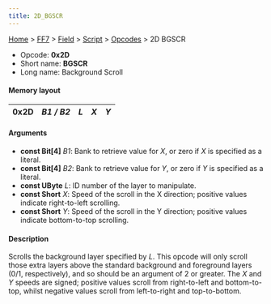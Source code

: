 ```yaml
---
title: 2D_BGSCR
---
```


[Home](../../../../index.md) > [FF7](../../../../FF7.md) > [Field](../../../Field.md) > [Script](../../Script.md) > [Opcodes](../Opcodes.md) > 2D BGSCR

-   Opcode: **0x2D**
-   Short name: **BGSCR**
-   Long name: Background Scroll

#### Memory layout

| 0x2D | *B1 / B2* | *L* | *X* | *Y* |
|------|-----------|-----|-----|-----|

#### Arguments

-   **const Bit\[4\]** *B1*: Bank to retrieve value for *X*, or zero if *X* is specified as a literal.
-   **const Bit\[4\]** *B2*: Bank to retrieve value for *Y*, or zero if *Y* is specified as a literal.
-   **const UByte** *L*: ID number of the layer to manipulate.
-   **const Short** *X*: Speed of the scroll in the X direction; positive values indicate right-to-left scrolling.
-   **const Short** *Y*: Speed of the scroll in the Y direction; positive values indicate bottom-to-top scrolling.

#### Description

Scrolls the background layer specified by *L*. This opcode will only scroll those extra layers above the standard background and foreground layers (0/1, respectively), and so should be an argument of 2 or greater. The *X* and *Y* speeds are signed; positive values scroll from right-to-left and bottom-to-top, whilst negative values scroll from left-to-right and top-to-bottom.
